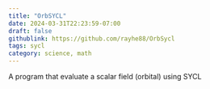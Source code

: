 ```yaml
---
title: "OrbSYCL"
date: 2024-03-31T22:23:59-07:00
draft: false
githublink: https://github.com/rayhe88/OrbSycl
tags: sycl
category: science, math
---
```

 A program that evaluate a scalar field (orbital) using SYCL 

